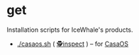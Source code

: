 # get
Installation scripts for IceWhale's products.

- [./casaos.sh](/casaos.sh) ( [🕵inspect](https://github.com/IceWhaleTech/get/blob/main/casaos.sh) ) – for [CasaOS](https://casaos.io/)
